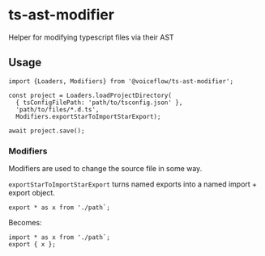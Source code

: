 # ts-ast-modifier

Helper for modifying typescript files via their AST

## Usage

```
import {Loaders, Modifiers} from '@voiceflow/ts-ast-modifier';

const project = Loaders.loadProjectDirectory(
  { tsConfigFilePath: 'path/to/tsconfig.json' },
  'path/to/files/*.d.ts',
  Modifiers.exportStarToImportStarExport);

await project.save();
```

### Modifiers

Modifiers are used to change the source file in some way.

`exportStarToImportStarExport` turns named exports into a named import + export object.

```
export * as x from './path`;
```

Becomes:

```
import * as x from './path`;
export { x };
```
